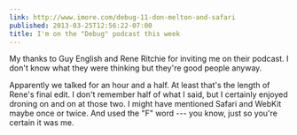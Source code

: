 ```yaml
---
link: http://www.imore.com/debug-11-don-melton-and-safari
published: 2013-03-25T12:56:22-07:00
title: I'm on the "Debug" podcast this week
---
```

My thanks to Guy English and Rene Ritchie for inviting me on their podcast. I don't know what they were thinking but they're good people anyway.

Apparently we talked for an hour and a half. At least that's the length of Rene's final edit. I don't remember half of what I said, but I certainly enjoyed droning on and on at those two. I might have mentioned Safari and WebKit maybe once or twice. And used the "F" word --- you know, just so you're certain it was me.
